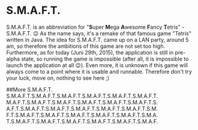 # S.M.A.F.T.
S.M.A.F.T. is an abbreviation for "**S**uper **M**ega **A**wesome **F**ancy **T**etris" - S.M.A.F.T. :wink: As the name says, it's a remake of that famous game "Tetris" written in Java. The idea for S.M.A.F.T. came up on a LAN party, around 5 am, so therefore the ambitions of this game are not set too high. Furthermore, as for today (Juni 29th, 2015), the application is still in pre-alpha state, so running the game is impossible (after all, it is impossible to launch the application at all :wink:). Even more, it is unknown if this game will always come to a point where it is usable and runnable. Therefore don't try your luck, move on, nothing to see here ;)

##More S.M.A.F.T.
S.M.A.F.T.S.M.A.F.T.S.M.A.F.T.S.M.A.F.T.S.M.A.F.T.S.M.A.F.T.
M.A.F.T.S.M.A.F.T.S.M.A.F.T.S.M.A.F.T.S.M.A.F.T.S.M.A.F.T.S.
A.F.T.S.M.A.F.T.S.M.A.F.T.S.M.A.F.T.S.M.A.F.T.S.M.A.F.T.S.M.
F.T.S.M.A.F.T.S.M.A.F.T.S.M.A.F.T.S.M.A.F.T.S.M.A.F.T.S.M.A.
T.S.M.A.F.T.S.M.A.F.T.S.M.A.F.T.S.M.A.F.T.S.M.A.F.T.S.M.A.F.
